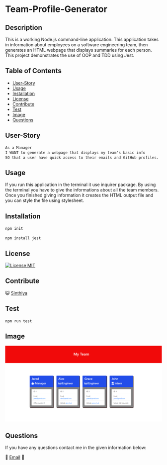 # Team-Profile-Generator

## Description

This is a working Node.js command-line application. This application takes in information about employees on a software engineering team, then generates an HTML webpage that displays summaries for each person. This project demonstrates the use of OOP and TDD using Jest. 
  
  ## Table of Contents

- [User-Story](#user-story)
- [Usage](#usage)
- [Installation](#installation)
- [License](#license)
- [Contribute](#contribute)
- [Test](#test)
- [Image](#image)
- [Questions](#questions)

## User-Story
```text
As a Manager 
I WANT to generate a webpage that displays my team's basic info
SO that a user have quick access to their emails and GitHub profiles.
```

## Usage

If you run this application in the terminal it use inquirer package. By using the terminal you have to give the informations about all the team members. Once you finished giving information it creates the HTML output file and you can style the file using stylesheet. 

## Installation

`npm init`

`npm install jest`

## License

[![License MIT](https://img.shields.io/badge/License-MIT-yellow.svg)](https://opensource.org/licenses/MIT)

## Contribute

😺 <a href="https://github.com/Sinthiya1/Team-Profile-Generator">Sinthiya</a>

## Test

`npm run test`

## Image

![alt text](./image/profile.png)

## Questions

If you have any questions contact me in the given information below:

💌 [Email](mailto:sinthiya.islamjuly35@gmail.com) 💌

